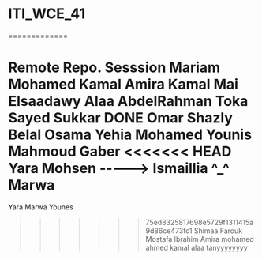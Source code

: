 # ITI_WCE_41
=============

Remote Repo. Sesssion
Mariam Mohamed Kamal
Amira Kamal
Mai Elsaadawy
Alaa AbdelRahman
Toka 
Sayed Sukkar  DONE
Omar
Shazly
Belal
Osama
Yehia
Mohamed Younis
Mahmoud Gaber
<<<<<<< HEAD
Yara Mohsen -----> Ismaillia ^_^
Marwa
=======
Yara
Marwa Younes
>>>>>>> 75ed8325817698e5729f1311415a9d86ce473fc1
Shimaa
Farouk
Mostafa Ibrahim
Amira mohamed ahmed kamal
alaa tanyyyyyyyy
